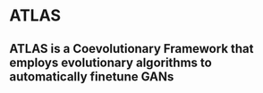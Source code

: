 # ATLAS
## ATLAS is a Coevolutionary Framework that employs evolutionary algorithms to automatically finetune GANs
